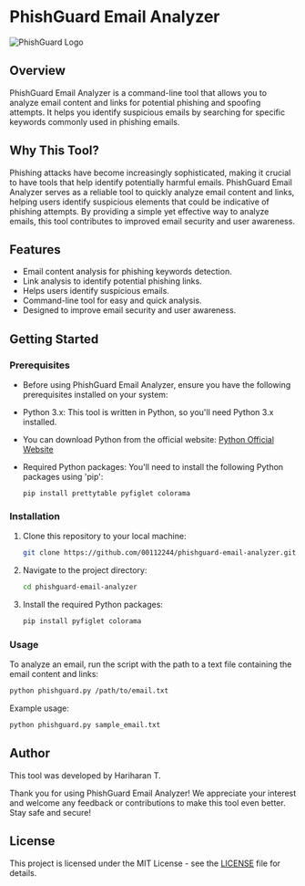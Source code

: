 # PhishGuard Email Analyzer

![PhishGuard Logo](phishguard_logo.jpg)

## Overview

PhishGuard Email Analyzer is a command-line tool that allows you to analyze email content and links for potential phishing and spoofing attempts. It helps you identify suspicious emails by searching for specific keywords commonly used in phishing emails.

## Why This Tool?

Phishing attacks have become increasingly sophisticated, making it crucial to have tools that help identify potentially harmful emails. PhishGuard Email Analyzer serves as a reliable tool to quickly analyze email content and links, helping users identify suspicious elements that could be indicative of phishing attempts. By providing a simple yet effective way to analyze emails, this tool contributes to improved email security and user awareness.
## Features


- Email content analysis for phishing keywords detection.
- Link analysis to identify potential phishing links.
- Helps users identify suspicious emails.
- Command-line tool for easy and quick analysis.
- Designed to improve email security and user awareness.

## Getting Started

### Prerequisites

- Before using PhishGuard Email Analyzer, ensure you have the following prerequisites installed on your system:

- Python 3.x: This tool is written in Python, so you'll need Python 3.x installed.

- You can download Python from the official website: [Python Official Website](https://www.python.org/downloads/)

- Required Python packages: You'll need to install the following Python packages using 'pip':

  ```
  pip install prettytable pyfiglet colorama
  ```

### Installation

1. Clone this repository to your local machine:

   ```bash
   git clone https://github.com/00112244/phishguard-email-analyzer.git
   ```

2. Navigate to the project directory:

   ```bash
   cd phishguard-email-analyzer
   ```

3. Install the required Python packages:

   ```bash
   pip install pyfiglet colorama
   ```

### Usage

To analyze an email, run the script with the path to a text file containing the email content and links:

```bash
python phishguard.py /path/to/email.txt
```

Example usage:

```bash
python phishguard.py sample_email.txt
```

## Author

This tool was developed by Hariharan T.

Thank you for using PhishGuard Email Analyzer! We appreciate your interest and welcome any feedback or contributions to make this tool even better. Stay safe and secure!

## License

This project is licensed under the MIT License - see the [LICENSE](LICENSE) file for details.





